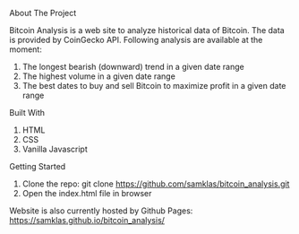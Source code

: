 About The Project

Bitcoin Analysis is a web site to analyze historical data of Bitcoin. The data is provided by CoinGecko API. Following analysis are available at the moment:
1.	The longest bearish (downward) trend in a given date range
2.	The highest volume in a given date range
3.	The best dates to buy and sell Bitcoin to maximize profit in a given date range

Built With

1.	HTML
2.	CSS
3.	Vanilla Javascript

Getting Started

1.	Clone the repo: git clone https://github.com/samklas/bitcoin_analysis.git
2.	Open the index.html file in browser

Website is also currently hosted by Github Pages: https://samklas.github.io/bitcoin_analysis/
